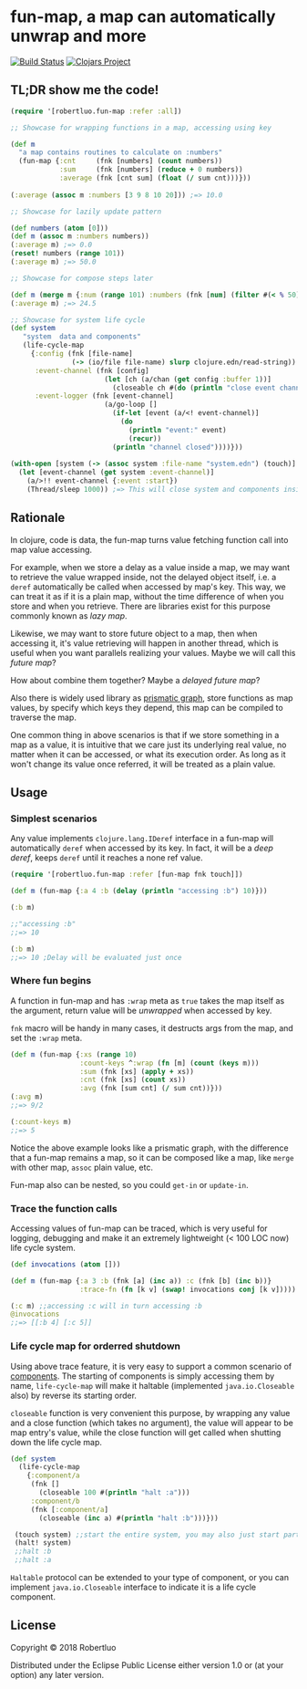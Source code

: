 # fun-map, a map can automatically unwrap and more

[![Build Status](https://travis-ci.org/robertluo/fun-map.svg?branch=master)](https://travis-ci.org/robertluo/fun-map)
[![Clojars Project](https://img.shields.io/clojars/v/robertluo/fun-map.svg)](https://clojars.org/robertluo/fun-map)

## TL;DR show me the code!

```clojure
(require '[robertluo.fun-map :refer :all])

;; Showcase for wrapping functions in a map, accessing using key

(def m
  "a map contains routines to calculate on :numbers"
  (fun-map {:cnt     (fnk [numbers] (count numbers))
            :sum     (fnk [numbers] (reduce + 0 numbers))
            :average (fnk [cnt sum] (float (/ sum cnt)))}))
                 
(:average (assoc m :numbers [3 9 8 10 20])) ;=> 10.0

;; Showcase for lazily update pattern

(def numbers (atom [0]))
(def m (assoc m :numbers numbers))
(:average m) ;=> 0.0
(reset! numbers (range 101))
(:average m) ;=> 50.0

;; Showcase for compose steps later

(def m (merge m {:num (range 101) :numbers (fnk [num] (filter #(< % 50) num))}))
(:average m) ;=> 24.5

;; Showcase for system life cycle
(def system
   "system  data and components"
   (life-cycle-map
     {:config (fnk [file-name]
               (-> (io/file file-name) slurp clojure.edn/read-string))
      :event-channel (fnk [config]
                       (let [ch (a/chan (get config :buffer 1))]
                         (closeable ch #(do (println "close event channel") (a/close! ch)))))
      :event-logger (fnk [event-channel]
                       (a/go-loop []
                         (if-let [event (a/<! event-channel)]
                           (do
                             (println "event:" event)
                             (recur))
                         (println "channel closed"))))}))
 
(with-open [system (-> (assoc system :file-name "system.edn") (touch)]
  (let [event-channel (get system :event-channel)]
    (a/>!! event-channel {:event :start})
    (Thread/sleep 1000)) ;=> This will close system and components inside
```

## Rationale

In clojure, code is data, the fun-map turns value fetching function call into map value accessing.

For example, when we store a delay as a value inside a map, we may want to retrieve the value wrapped inside, not the delayed object itself, i.e. a `deref` automatically be called when accessed by map's key. This way, we can treat it as if it is a plain map, without the time difference of when you store and when you retrieve. There are libraries exist for this purpose commonly known as *lazy map*.

Likewise, we may want to store future object to a map, then when accessing it, it's value retrieving will happen in another thread, which is useful when you want parallels realizing your values. Maybe we will call this *future map*?

How about combine them together? Maybe a *delayed future map*?

Also there is widely used library as [prismatic graph](https://github.com/plumatic/plumbing), store functions as map values, by specify which keys they depend, this map can be compiled to traverse the map.

One common thing in above scenarios is that if we store something in a map as a value, it is intuitive that we care just its underlying real value, no matter when it can be accessed, or what its execution order. As long as it won't change its value once referred, it will be treated as a plain value.

## Usage

### Simplest scenarios

Any value implements `clojure.lang.IDeref` interface in a fun-map will automatically `deref` when accessed by its key. In fact, it will be a *deep deref*, keeps `deref` until it reaches a none ref value.

```clojure
(require '[robertluo.fun-map :refer [fun-map fnk touch]])

(def m (fun-map {:a 4 :b (delay (println "accessing :b") 10)}))

(:b m)

;;"accessing :b"
;;=> 10

(:b m)
;;=> 10 ;Delay will be evaluated just once

```

### Where fun begins

A function in fun-map and has `:wrap` meta as `true` takes the map itself as the argument, return value will be *unwrapped* when accessed by key.

`fnk` macro will be handy in many cases, it destructs args from the map, and set the `:wrap` meta.

```clojure
(def m (fun-map {:xs (range 10)
                 :count-keys ^:wrap (fn [m] (count (keys m)))
                 :sum (fnk [xs] (apply + xs))
                 :cnt (fnk [xs] (count xs))
                 :avg (fnk [sum cnt] (/ sum cnt))}))
(:avg m)
;;=> 9/2

(:count-keys m)
;;=> 5
```

Notice the above example looks like a prismatic graph, with the difference that a fun-map remains a map, so it can be composed like a map, like `merge` with other map, `assoc` plain value, etc.

Fun-map also can be nested, so you could `get-in` or `update-in`.

### Trace the function calls

Accessing values of fun-map can be traced, which is very useful for logging, debugging and make it an extremely lightweight (< 100 LOC now) life cycle system.

```clojure
(def invocations (atom []))

(def m (fun-map {:a 3 :b (fnk [a] (inc a)) :c (fnk [b] (inc b))}
                 :trace-fn (fn [k v] (swap! invocations conj [k v]))))

(:c m) ;;accessing :c will in turn accessing :b
@invocations
;;=> [[:b 4] [:c 5]]
```

### Life cycle map for orderred shutdown

Using above trace feature, it is very easy to support a common scenario of [components](http://thinkrelevance.com/blog/2013/06/04/clojure-workflow-reloaded). The starting of components is simply accessing them by name, `life-cycle-map` will make it haltable (implemented `java.io.Closeable` also) by reverse its starting order.

`closeable` function is very convenient this purpose, by wrapping any value and a close function (which takes no argument), the value will appear to be map entry's value, while the close function will get called when shutting down the life cycle map.

```clojure
(def system
  (life-cycle-map
    {:component/a
     (fnk []
       (closeable 100 #(println "halt :a")))
     :component/b
     (fnk [:component/a]
       (closeable (inc a) #(println "halt :b")))}))

 (touch system) ;;start the entire system, you may also just start part of system, and the system is {:component/a 100 :component/b 101}
 (halt! system)
 ;;halt :b
 ;;halt :a
```

`Haltable` protocol can be extended to your type of component, or you can implement `java.io.Closeable` interface to indicate it is a life cycle component.

## License

Copyright © 2018 Robertluo

Distributed under the Eclipse Public License either version 1.0 or (at
your option) any later version.
